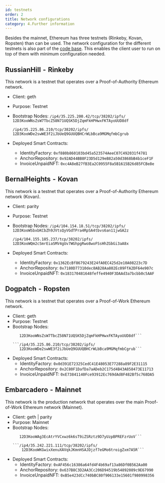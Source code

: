 ```yaml
---
id: testnets
order: 2
title: Network configurations
category: 4.Further information
---
```


Besides the mainnet, Ethereum has three testnets (Rinkeby, Kovan, Ropsten) than can be used. The network configuration for the different testnets is also part of the [code base](https://github.com/centrifuge/go-centrifuge/blob/master/build/configs/default_config.yaml). This enables the client user to run on top of them with minimum configuration needed.

## RussianHill  -  Rinkeby

This network is a testnet that operates over a Proof-of-Authority Ethereum network.

- Client: geth
- Purpose: Testnet
- Bootstrap Nodes: 
  ```/ip4/35.225.200.42/tcp/38202/ipfs/```
  ```12D3KooWNsZsW7TbcZ58N71UQSK5DjZqmFkHPHwxFKTAyoUUD8df```
  
  ```/ip4/35.225.86.210/tcp/38202/ipfs/```
  ```12D3KooWDe2swWE3f2iJbUeQ9GUUQBHCrWLbBca9MGMqfmbCgrub```

- Deployed Smart Contracts:
    - IdentityFactory: ``0xf880b860103bd45a523574AeeC07C492031f4781``
    - AnchorRepository:     ``0x92AD44BB8F23D5d129eB82a50d3868bB4b1ceF1F``
    - InvoiceUnpaidNFT: ``0xc4A8eB27fB3Ea2C0955F8a5B1615B26d85FCBe8e``

## BernalHeights  -  Kovan

This network is a testnet that operates over a Proof-of-Authority Ethereum network (Kovan).

- Client: parity
- Purpose: Testnet
- Bootstrap Nodes:
    ```/ip4/104.154.18.51/tcp/38202/ipfs/```
    ```12D3KooWSbxbKCbZh9JVtsQyVGdTPra4RpSA4tbvs6an11jwGA2z```
    
    ```/ip4/104.155.185.237/tcp/38202/ipfs/```
    ```12D3KooWQm2cSmrEiaSMV4gUv7WGhpgRwo8woFSsHhZGbGi3aA8x```

- Deployed Smart Contracts:
    - IdentityFactory: ``0x1362EcBf8679243E24fA0EC425d2e10A08223c7D``
    - AnchorRepository: ``0x7180D77310dec8AB28Aa802Ec09FfA2DF64e907c``
    - InvoiceUnpaidNFT: ``0x183170481648feffe4940F3DAAd3a7bcbb0c5AAF``

## Dogpatch  -  Ropsten
This network is a testnet that operates over a Proof-of-Work Ethereum network.

- Client: geth
- Purpose: Testnet
- Bootstrap Nodes:
    ```/ip4/35.225.200.42/tcp/38202/ipfs/
       12D3KooWNsZsW7TbcZ58N71UQSK5DjZqmFkHPHwxFKTAyoUUD8df```
    
    ```/ip4/35.225.86.210/tcp/38202/ipfs/
       12D3KooWDe2swWE3f2iJbUeQ9GUUQBHCrWLbBca9MGMqfmbCgrub```

- Deployed Smart Contracts:
    - IdentityFactory: ``0x0d391E72325CedC41E48053E77288a89F2E31115``
    - AnchorRepository: ``0x2C80F1DafDa7aADeb2C175d4B43A858473E11713``
    - InvoiceUnpaidNFT: ``0xE73841140Fce93912Ec769dAd8F482Bf5c768DA5``


## Embarcadero  -  Mainnet

This network is the production network that operates over the main Proof-of-Work Ethereum network (Mainnet).

- Client: geth | parity
- Purpose: Mainnet
- Bootstrap Nodes:
    ```/ip4/35.198.122.117/tcp/38202/ipfs/
       12D3KooWAg3EcAtrYVCxwz6k6sT9iZSRztz9D7yUzpBPREFzrUoV```
    
    ```/ip4/35.242.221.111/tcp/38202/ipfs/
        12D3KooWKGwixXenuXAVqkJKmnHSAJDjzf7eGMo6troigZxm7A5R```

- Deployed Smart Contracts:
    - IdentityFactory: ``0xAF456c16386a64fd4F4b69af13a86Df0B562Aa00``
    - AnchorRepository: ``0x637B8C3D2AA3Cc206D94519b54892089c9E67990``
    - InvoiceUnpaidNFT: ``0xB5e423dCc740bBC80f906133e15601f980998356``
